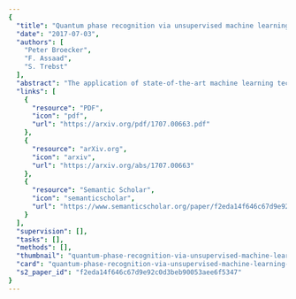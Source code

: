 ```yaml
---
{
  "title": "Quantum phase recognition via unsupervised machine learning",
  "date": "2017-07-03",
  "authors": [
    "Peter Broecker",
    "F. Assaad",
    "S. Trebst"
  ],
  "abstract": "The application of state-of-the-art machine learning techniques to statistical physic problems has seen a surge of interest for their ability to discriminate phases of matter by extracting essential features in the many-body wavefunction or the ensemble of correlators sampled in Monte Carlo simulations. Here we introduce a gener- alization of supervised machine learning approaches that allows to accurately map out phase diagrams of inter- acting many-body systems without any prior knowledge, e.g. of their general topology or the number of distinct phases. To substantiate the versatility of this approach, which combines convolutional neural networks with quantum Monte Carlo sampling, we map out the phase diagrams of interacting boson and fermion models both at zero and finite temperatures and show that first-order, second-order, and Kosterlitz-Thouless phase transitions can all be identified. We explicitly demonstrate that our approach is capable of identifying the phase transition to non-trivial many-body phases such as superfluids or topologically ordered phases without supervision.",
  "links": [
    {
      "resource": "PDF",
      "icon": "pdf",
      "url": "https://arxiv.org/pdf/1707.00663.pdf"
    },
    {
      "resource": "arXiv.org",
      "icon": "arxiv",
      "url": "https://arxiv.org/abs/1707.00663"
    },
    {
      "resource": "Semantic Scholar",
      "icon": "semanticscholar",
      "url": "https://www.semanticscholar.org/paper/f2eda14f646c67d9e92c0d3beb90053aee6f5347"
    }
  ],
  "supervision": [],
  "tasks": [],
  "methods": [],
  "thumbnail": "quantum-phase-recognition-via-unsupervised-machine-learning-thumb.jpg",
  "card": "quantum-phase-recognition-via-unsupervised-machine-learning-card.jpg",
  "s2_paper_id": "f2eda14f646c67d9e92c0d3beb90053aee6f5347"
}
---
```


